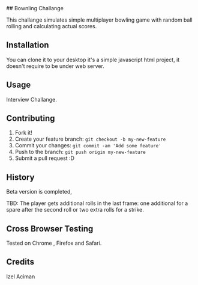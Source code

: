 <snippet>
  <content>
## Bownling Challange

This challange simulates simple multiplayer bowling game with random ball rolling and calculating actual scores.

## Installation

You can clone it to your desktop it's a simple javascript html project, it doesn't require to be under web server.

## Usage

Interview Challange.

## Contributing

1. Fork it!
2. Create your feature branch: `git checkout -b my-new-feature`
3. Commit your changes: `git commit -am 'Add some feature'`
4. Push to the branch: `git push origin my-new-feature`
5. Submit a pull request :D

## History

Beta version is completed,

TBD: The player gets additional rolls in the last frame: one additional for a spare after the second roll or two extra rolls for a strike.

## Cross Browser Testing

Tested on Chrome , Firefox and Safari.

## Credits

Izel Aciman

